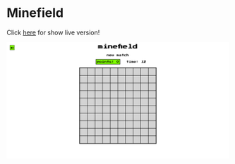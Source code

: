 # Minefield  



Click [here](https://github.com/SbalzerDavide/vue-campominato.io.git) for show live version!

![Screenshot](./screenshot-minefield1.png)